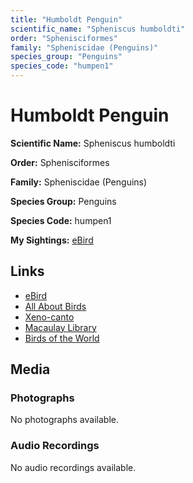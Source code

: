 ```yaml
---
title: "Humboldt Penguin"
scientific_name: "Spheniscus humboldti"
order: "Sphenisciformes"
family: "Spheniscidae (Penguins)"
species_group: "Penguins"
species_code: "humpen1"
---
```


# Humboldt Penguin

**Scientific Name:** Spheniscus humboldti

**Order:** Sphenisciformes

**Family:** Spheniscidae (Penguins)

**Species Group:** Penguins

**Species Code:** humpen1

**My Sightings:** [eBird](https://ebird.org/lifelist?r=world&time=life&spp=humpen1)

## Links
* [eBird](https://ebird.org/species/humpen1) 
* [All About Birds](https://www.allaboutbirds.org/guide/humpen1) 
* [Xeno-canto](https://www.xeno-canto.org/species/spheniscus-humboldti) 
* [Macaulay Library](https://search.macaulaylibrary.org/catalog?taxonCode=humpen1&sort=rating_rank_desc)
* [Birds of the World](https://birdsoftheworld.org/bow/species/humpen1)

## Media
### Photographs
No photographs available.

### Audio Recordings
No audio recordings available.

